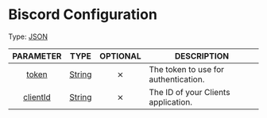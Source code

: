 # Biscord Configuration

Type: [JSON](https://developer.mozilla.org/en-US/docs/Web/JavaScript/Reference/Global_Objects/JSON)

| PARAMETER | TYPE | OPTIONAL | DESCRIPTION |
| :---: | :-----: | :-----: | ----------- |
| [token](https://discordjs.guide/preparations/setting-up-a-bot-application.html#your-token) | [String](https://developer.mozilla.org/en-US/docs/Web/JavaScript/Reference/Global_Objects/String) | ⨯ | The token to use for authentication. |
| [clientId](https://support.heateor.com/discord-client-id-discord-client-secret/) | [String](https://developer.mozilla.org/en-US/docs/Web/JavaScript/Reference/Global_Objects/String) | ⨯ | The ID of your Clients application. |